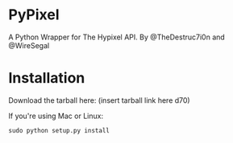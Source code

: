 PyPixel
=======

A Python Wrapper for The Hypixel API. By @TheDestruc7i0n and @WireSegal



Installation
============

Download the tarball here: (insert tarball link here d70)

If you're using Mac or Linux:

```tar PyPixel-1.0.tar.gz
sudo python setup.py install
```
